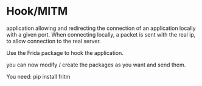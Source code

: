 # Hook/MITM

application allowing and redirecting the connection of an application locally with a given port.
When connecting locally, a packet is sent with the real ip, to allow connection to the real server.

Use the Frida package to hook the application.

you can now modify / create the packages as you want and send them.


You need:
pip install fritm

